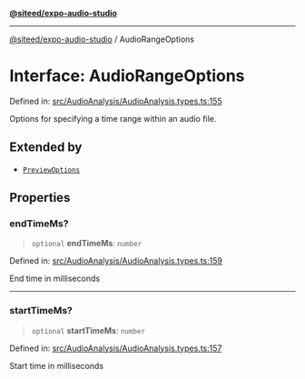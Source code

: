 [**@siteed/expo-audio-studio**](../README.md)

***

[@siteed/expo-audio-studio](../README.md) / AudioRangeOptions

# Interface: AudioRangeOptions

Defined in: [src/AudioAnalysis/AudioAnalysis.types.ts:155](https://github.com/deeeed/expo-audio-stream/blob/cf134fc47969a1847375db6ab9d66bb0b73aabc3/packages/expo-audio-studio/src/AudioAnalysis/AudioAnalysis.types.ts#L155)

Options for specifying a time range within an audio file.

## Extended by

- [`PreviewOptions`](PreviewOptions.md)

## Properties

### endTimeMs?

> `optional` **endTimeMs**: `number`

Defined in: [src/AudioAnalysis/AudioAnalysis.types.ts:159](https://github.com/deeeed/expo-audio-stream/blob/cf134fc47969a1847375db6ab9d66bb0b73aabc3/packages/expo-audio-studio/src/AudioAnalysis/AudioAnalysis.types.ts#L159)

End time in milliseconds

***

### startTimeMs?

> `optional` **startTimeMs**: `number`

Defined in: [src/AudioAnalysis/AudioAnalysis.types.ts:157](https://github.com/deeeed/expo-audio-stream/blob/cf134fc47969a1847375db6ab9d66bb0b73aabc3/packages/expo-audio-studio/src/AudioAnalysis/AudioAnalysis.types.ts#L157)

Start time in milliseconds
